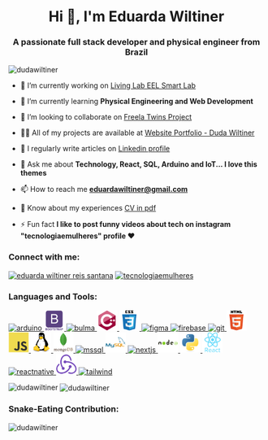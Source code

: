 <h1 align="center">Hi 👋, I'm Eduarda Wiltiner</h1>
<h3 align="center">A passionate full stack developer and physical engineer from Brazil</h3>

<p align="left"> <img src="https://komarev.com/ghpvc/?username=dudawiltiner&label=Profile%20views&color=0e75b6&style=flat" alt="dudawiltiner" /> </p>

- 🔭 I’m currently working on [Living Lab EEL Smart Lab](https://eelsmartlab.vercel.app/)

- 🌱 I’m currently learning **Physical Engineering and Web Development**

- 👯 I’m looking to collaborate on [Freela Twins Project](https://github.com/FreelaTwins)

- 👨‍💻 All of my projects are available at [Website Portfolio - Duda Wiltiner](https://dudaportfolio.vercel.app/)

- 📝 I regularly write articles on [Linkedin profile](https://www.linkedin.com/in/eduardawiltiner/)

- 💬 Ask me about **Technology, React, SQL, Arduino and IoT... I love this themes**

- 📫 How to reach me **eduardawiltiner@gmail.com**

- 📄 Know about my experiences [CV in pdf](https://drive.google.com/file/d/18u7Qld1w84okA3RbllpFHJ8LrHVfs-eb/view?usp=sharing)

- ⚡ Fun fact **I like to post funny videos about tech on instagram "tecnologiaemulheres" profile ❤️**

<h3 align="left">Connect with me:</h3>
<p align="left">
<a href="https://linkedin.com/in/eduarda wiltiner reis santana" target="blank"><img align="center" src="https://raw.githubusercontent.com/rahuldkjain/github-profile-readme-generator/master/src/images/icons/Social/linked-in-alt.svg" alt="eduarda wiltiner reis santana" height="30" width="40" /></a>
<a href="https://instagram.com/tecnologiaemulheres" target="blank"><img align="center" src="https://raw.githubusercontent.com/rahuldkjain/github-profile-readme-generator/master/src/images/icons/Social/instagram.svg" alt="tecnologiaemulheres" height="30" width="40" /></a>
</p>

<h3 align="left">Languages and Tools:</h3>
<p align="left"> <a href="https://www.arduino.cc/" target="_blank"> <img src="https://cdn.worldvectorlogo.com/logos/arduino-1.svg" alt="arduino" width="40" height="40"/> </a> <a href="https://getbootstrap.com" target="_blank"> <img src="https://raw.githubusercontent.com/devicons/devicon/master/icons/bootstrap/bootstrap-plain-wordmark.svg" alt="bootstrap" width="40" height="40"/> </a> <a href="https://bulma.io/" target="_blank"> <img src="https://raw.githubusercontent.com/gilbarbara/logos/804dc257b59e144eaca5bc6ffd16949752c6f789/logos/bulma.svg" alt="bulma" width="40" height="40"/> </a> <a href="https://www.w3schools.com/cpp/" target="_blank"> <img src="https://raw.githubusercontent.com/devicons/devicon/master/icons/cplusplus/cplusplus-original.svg" alt="cplusplus" width="40" height="40"/> </a> <a href="https://www.w3schools.com/css/" target="_blank"> <img src="https://raw.githubusercontent.com/devicons/devicon/master/icons/css3/css3-original-wordmark.svg" alt="css3" width="40" height="40"/> </a> <a href="https://www.figma.com/" target="_blank"> <img src="https://www.vectorlogo.zone/logos/figma/figma-icon.svg" alt="figma" width="40" height="40"/> </a> <a href="https://firebase.google.com/" target="_blank"> <img src="https://www.vectorlogo.zone/logos/firebase/firebase-icon.svg" alt="firebase" width="40" height="40"/> </a> <a href="https://git-scm.com/" target="_blank"> <img src="https://www.vectorlogo.zone/logos/git-scm/git-scm-icon.svg" alt="git" width="40" height="40"/> </a> <a href="https://www.w3.org/html/" target="_blank"> <img src="https://raw.githubusercontent.com/devicons/devicon/master/icons/html5/html5-original-wordmark.svg" alt="html5" width="40" height="40"/> </a> <a href="https://developer.mozilla.org/en-US/docs/Web/JavaScript" target="_blank"> <img src="https://raw.githubusercontent.com/devicons/devicon/master/icons/javascript/javascript-original.svg" alt="javascript" width="40" height="40"/> </a> <a href="https://www.linux.org/" target="_blank"> <img src="https://raw.githubusercontent.com/devicons/devicon/master/icons/linux/linux-original.svg" alt="linux" width="40" height="40"/> </a> <a href="https://www.mongodb.com/" target="_blank"> <img src="https://raw.githubusercontent.com/devicons/devicon/master/icons/mongodb/mongodb-original-wordmark.svg" alt="mongodb" width="40" height="40"/> </a> <a href="https://www.microsoft.com/en-us/sql-server" target="_blank"> <img src="https://www.svgrepo.com/show/303229/microsoft-sql-server-logo.svg" alt="mssql" width="40" height="40"/> </a> <a href="https://www.mysql.com/" target="_blank"> <img src="https://raw.githubusercontent.com/devicons/devicon/master/icons/mysql/mysql-original-wordmark.svg" alt="mysql" width="40" height="40"/> </a> <a href="https://nextjs.org/" target="_blank"> <img src="https://cdn.worldvectorlogo.com/logos/nextjs-3.svg" alt="nextjs" width="40" height="40"/> </a> <a href="https://nodejs.org" target="_blank"> <img src="https://raw.githubusercontent.com/devicons/devicon/master/icons/nodejs/nodejs-original-wordmark.svg" alt="nodejs" width="40" height="40"/> </a> <a href="https://www.python.org" target="_blank"> <img src="https://raw.githubusercontent.com/devicons/devicon/master/icons/python/python-original.svg" alt="python" width="40" height="40"/> </a> <a href="https://reactjs.org/" target="_blank"> <img src="https://raw.githubusercontent.com/devicons/devicon/master/icons/react/react-original-wordmark.svg" alt="react" width="40" height="40"/> </a> <a href="https://reactnative.dev/" target="_blank"> <img src="https://reactnative.dev/img/header_logo.svg" alt="reactnative" width="40" height="40"/> </a> <a href="https://redux.js.org" target="_blank"> <img src="https://raw.githubusercontent.com/devicons/devicon/master/icons/redux/redux-original.svg" alt="redux" width="40" height="40"/> </a> <a href="https://tailwindcss.com/" target="_blank"> <img src="https://www.vectorlogo.zone/logos/tailwindcss/tailwindcss-icon.svg" alt="tailwind" width="40" height="40"/> </a> </p>

<p><img align="left" src="https://github-readme-stats.vercel.app/api/top-langs?username=dudawiltiner&show_icons=true&locale=en&layout=compact" alt="dudawiltiner" /></p>

<p>&nbsp;<img color="green" align="center" src="https://github-readme-stats.vercel.app/api?username=dudawiltiner&show_icons=true&locale=en" alt="dudawiltiner" /></p>

<h3 align="left">Snake-Eating Contribution:</h3>
<p><img align="center" src="https://github.com/dudawiltiner/dudawiltiner/blob/output/github-contribution-grid-snake.svg" alt="dudawiltiner" /></p>
